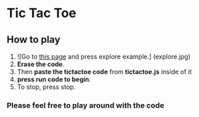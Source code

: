 # Tic Tac Toe
## How to play
1. ![Go to [this page](https://codehs.com/editor/hoc/543783/3846/2654) and press explore example.] (explore.jpg) 
1. __Erase the code__.
1. Then __paste the tictactoe code__ from __tictactoe.js__ inside of it 
1. __press run code to begin__.
1. To stop, press stop. 
### Please feel free to play around with the code 
  


 
